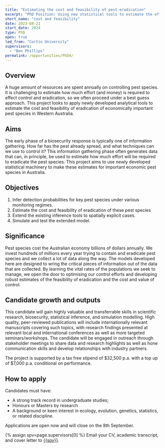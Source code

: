 ```yaml
---
title: "Estimating the cost and feasibility of pest eradication"
excerpt: "PhD Position: Using new statistical tools to estimate the effort required to eradicate novel pest species"
short_name: "cost and feasibility"
date: 2023-08-21
start_date: 2024
type: PhD
open: true
led_from: "Curtin University"
supervisors:
  - "Ben Phillips"
permalink: /opportunities/PhD4/
---
```


## Overview

A huge amount of resources are spent annually on controlling pest species.  It is challenging to estimate how much effort (and money) is required to effect control and eradication, so we often proceed under a best guess approach.  This project looks to apply newly developed analytical tools to estimate the cost and feasibility of eradication of economically important pest species in Western Australia.

## Aims

The early phase of a biosecurity response is typically one of information gathering.  How far has the pest already spread, and what techniques can we use to control it?  This information gathering phase often generates data that can, in principle, be used to estimate how much effort will be required to eradicate the pest species. This project aims to use newly developed statistical machinery to make these estimates for important economic pest species in Australia.

## Objectives

1.	Infer detection probabilities for key pest species under various monitoring regimes.
2.	Estimate the cost and feasibility of eradication of these pest species
3.	Extend the existing inference tools to spatially explicit cases.
4.	Simulate and test the extended model.



## Significance

Pest species cost the Australian economy billions of dollars annually.  We invest hundreds of millions every year trying to contain and eradicate pest species and we collect a lot of data along the way. The models developed here are designed to wring the critical pieces of information out of the data that are collected.  By learning the vital rates of the populations we seek to manage, we open the door to optimising our control efforts and developing robust estimates of the feasibility of eradication and the cost and value of control.

## Candidate growth and outputs

This candidate will gain highly valuable and transferrable skills in scientific research, biosecurity, statistical inference, and simulation modelling. High quality, peer-reviewed publications will include internationally relevant manuscripts covering such topics, with research findings presented at relevant local and international conferences as well as more targeted seminars/workshops. The candidate will be engaged in outreach through stakeholder meetings to share data and research highlights as well as hone communication skills and develop relationships with industry partners.

The project is supported by a tax free stipend of \$32,500 p.a. with a top up of \$7,000 p.a. conditional on performance.

## How to apply

Candidates must have:

- A strong track record in undergraduate studies;
- Honours or Masters by research
- A background or keen interest in ecology, evolution, genetics, statistics, or related discipline.

Applications are open now and will close on the 8th September.

{% assign spv=page.supervisors[0] %}
Email your CV, academic transcript, and cover letter to <a href="mailto:{{site.data.authors[spv].email}}">{{spv}}</a>.